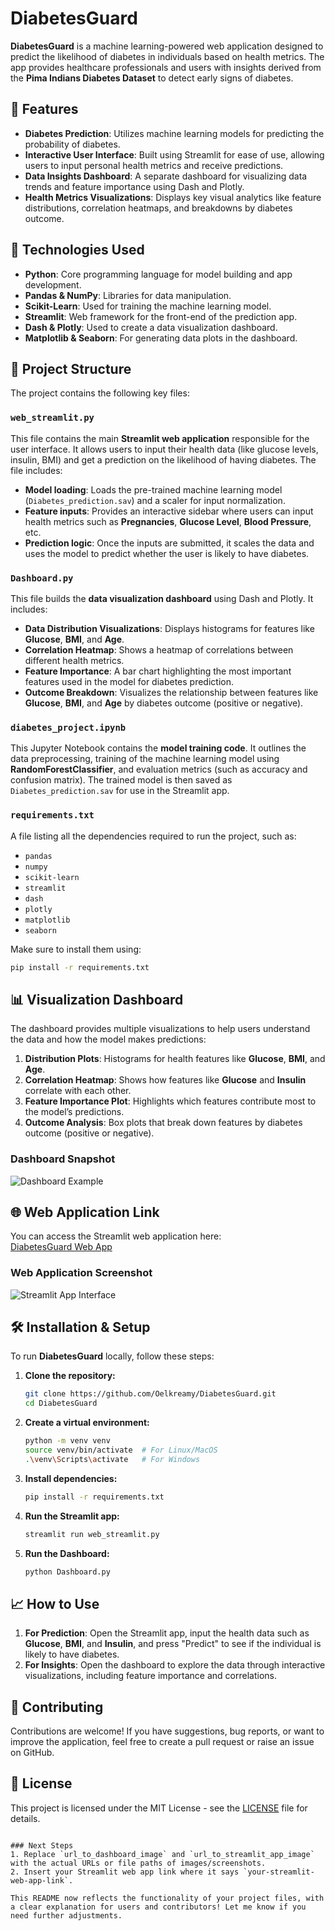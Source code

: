 # DiabetesGuard

**DiabetesGuard** is a machine learning-powered web application designed to predict the likelihood of diabetes in individuals based on health metrics. The app provides healthcare professionals and users with insights derived from the **Pima Indians Diabetes Dataset** to detect early signs of diabetes.

## 🚀 Features

- **Diabetes Prediction**: Utilizes machine learning models for predicting the probability of diabetes.
- **Interactive User Interface**: Built using Streamlit for ease of use, allowing users to input personal health metrics and receive predictions.
- **Data Insights Dashboard**: A separate dashboard for visualizing data trends and feature importance using Dash and Plotly.
- **Health Metrics Visualizations**: Displays key visual analytics like feature distributions, correlation heatmaps, and breakdowns by diabetes outcome.

## 🧠 Technologies Used

- **Python**: Core programming language for model building and app development.
- **Pandas & NumPy**: Libraries for data manipulation.
- **Scikit-Learn**: Used for training the machine learning model.
- **Streamlit**: Web framework for the front-end of the prediction app.
- **Dash & Plotly**: Used to create a data visualization dashboard.
- **Matplotlib & Seaborn**: For generating data plots in the dashboard.

## 📂 Project Structure

The project contains the following key files:

### `web_streamlit.py`
This file contains the main **Streamlit web application** responsible for the user interface. It allows users to input their health data (like glucose levels, insulin, BMI) and get a prediction on the likelihood of having diabetes. The file includes:
- **Model loading**: Loads the pre-trained machine learning model (`Diabetes_prediction.sav`) and a scaler for input normalization.
- **Feature inputs**: Provides an interactive sidebar where users can input health metrics such as **Pregnancies**, **Glucose Level**, **Blood Pressure**, etc.
- **Prediction logic**: Once the inputs are submitted, it scales the data and uses the model to predict whether the user is likely to have diabetes.

### `Dashboard.py`
This file builds the **data visualization dashboard** using Dash and Plotly. It includes:
- **Data Distribution Visualizations**: Displays histograms for features like **Glucose**, **BMI**, and **Age**.
- **Correlation Heatmap**: Shows a heatmap of correlations between different health metrics.
- **Feature Importance**: A bar chart highlighting the most important features used in the model for diabetes prediction.
- **Outcome Breakdown**: Visualizes the relationship between features like **Glucose**, **BMI**, and **Age** by diabetes outcome (positive or negative).

### `diabetes_project.ipynb`
This Jupyter Notebook contains the **model training code**. It outlines the data preprocessing, training of the machine learning model using **RandomForestClassifier**, and evaluation metrics (such as accuracy and confusion matrix). The trained model is then saved as `Diabetes_prediction.sav` for use in the Streamlit app.

### `requirements.txt`
A file listing all the dependencies required to run the project, such as:
- `pandas`
- `numpy`
- `scikit-learn`
- `streamlit`
- `dash`
- `plotly`
- `matplotlib`
- `seaborn`

Make sure to install them using:
```bash
pip install -r requirements.txt
```

## 📊 Visualization Dashboard

The dashboard provides multiple visualizations to help users understand the data and how the model makes predictions:

1. **Distribution Plots**: Histograms for health features like **Glucose**, **BMI**, and **Age**.
2. **Correlation Heatmap**: Shows how features like **Glucose** and **Insulin** correlate with each other.
3. **Feature Importance Plot**: Highlights which features contribute most to the model’s predictions.
4. **Outcome Analysis**: Box plots that break down features by diabetes outcome (positive or negative).

### Dashboard Snapshot
![Dashboard Example]([url_to_dashboard_image](https://drive.google.com/file/d/1c6XG0VTPQis8kOPU0WOsiqMEGLZ1nfxu/view?usp=sharing))

## 🌐 Web Application Link

You can access the Streamlit web application here:  
[DiabetesGuard Web App](your-streamlit-web-app-link)

### Web Application Screenshot
![Streamlit App Interface](url_to_streamlit_app_image)

## 🛠️ Installation & Setup

To run **DiabetesGuard** locally, follow these steps:

1. **Clone the repository:**
   ```bash
   git clone https://github.com/Oelkreamy/DiabetesGuard.git
   cd DiabetesGuard
   ```

2. **Create a virtual environment:**
   ```bash
   python -m venv venv
   source venv/bin/activate  # For Linux/MacOS
   .\venv\Scripts\activate   # For Windows
   ```

3. **Install dependencies:**
   ```bash
   pip install -r requirements.txt
   ```

4. **Run the Streamlit app:**
   ```bash
   streamlit run web_streamlit.py
   ```

5. **Run the Dashboard:**
   ```bash
   python Dashboard.py
   ```

## 📈 How to Use

1. **For Prediction**: Open the Streamlit app, input the health data such as **Glucose**, **BMI**, and **Insulin**, and press "Predict" to see if the individual is likely to have diabetes.
2. **For Insights**: Open the dashboard to explore the data through interactive visualizations, including feature importance and correlations.

## 🤝 Contributing

Contributions are welcome! If you have suggestions, bug reports, or want to improve the application, feel free to create a pull request or raise an issue on GitHub.

## 📜 License

This project is licensed under the MIT License - see the [LICENSE](LICENSE) file for details.
```

### Next Steps
1. Replace `url_to_dashboard_image` and `url_to_streamlit_app_image` with the actual URLs or file paths of images/screenshots.
2. Insert your Streamlit web app link where it says `your-streamlit-web-app-link`.

This README now reflects the functionality of your project files, with a clear explanation for users and contributors! Let me know if you need further adjustments.
